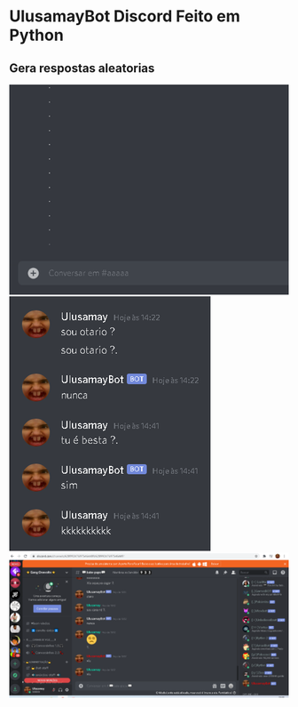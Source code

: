 # UlusamayBot Discord Feito em Python
## Gera respostas aleatorias
![bot gif](https://github.com/Ulusamay/DiscordBotEngracado/blob/master/botgif.gif)
![bot imagem](https://github.com/Ulusamay/DiscordBotEngracado/blob/master/bot.PNG)
![bot imagem2](https://github.com/Ulusamay/DiscordBotEngracado/blob/master/bot2.png)
